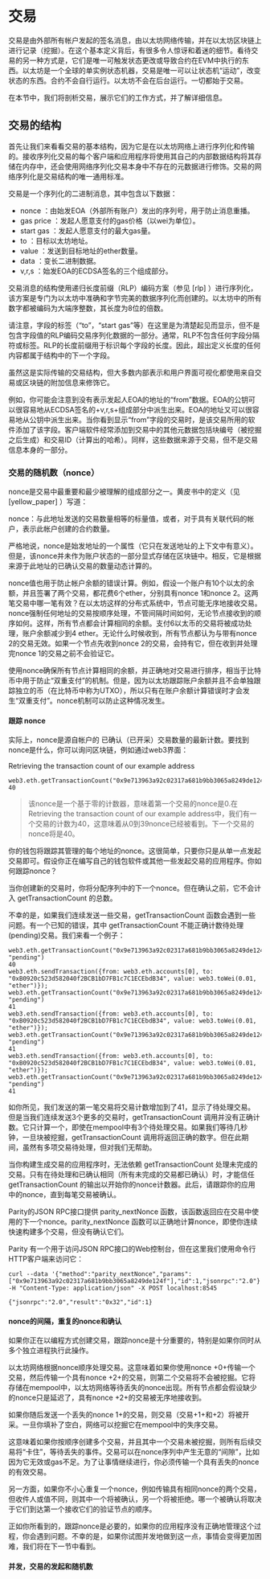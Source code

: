 # 交易
交易是由外部所有帐户发起的签名消息，由以太坊网络传输，并在以太坊区块链上进行记录（挖掘）。在这个基本定义背后，有很多令人惊讶和着迷的细节。看待交易的另一种方式是，它们是唯一可触发状态更改或导致合约在EVM中执行的东西。以太坊是一个全球的单实例状态机器，交易是唯一可以让状态机“运动”，改变状态的东西。合约不会自行运行。以太坊不会在后台运行。一切都始于交易。

在本节中，我们将剖析交易，展示它们的工作方式，并了解详细信息。

## 交易的结构
首先让我们来看看交易的基本结构，因为它是在以太坊网络上进行序列化和传输的。接收序列化交易的每个客户端和应用程序将使用其自己的内部数据结构将其存储在内存中，还会使用网络序列化交易本身中不存在的元数据进行修饰。交易的网络序列化是交易结构的唯一通用标准。

交易是一个序列化的二进制消息，其中包含以下数据：

- nonce ：由始发EOA（外部所有账户）发出的序列号，用于防止消息重播。
- gas price ：发起人愿意支付的gas价格（以wei为单位）。
- start gas ：发起人愿意支付的最大gas量。
- to ：目标以太坊地址。
- value ：发送到目标地址的ether数量。
- data ：变长二进制数据。
- v,r,s ：始发EOA的ECDSA签名的三个组成部分。

交易消息的结构使用递归长度前缀（RLP）编码方案（参见 [rlp] ）进行序列化，该方案是专门为以太坊中准确和字节完美的数据序列化而创建的。以太坊中的所有数字都被编码为大端序整数，其长度为8位的倍数。

请注意，字段的标签（“to”，“start gas”等）在这里是为清楚起见而显示，但不是包含字段值的RLP编码交易序列化数据的一部分。通常，RLP不包含任何字段分隔符或标签。RLP的长度前缀用于标识每个字段的长度。因此，超出定义长度的任何内容都属于结构中的下一个字段。

虽然这是实际传输的交易结构，但大多数内部表示和用户界面可视化都使用来自交易或区块链的附加信息来修饰它。

例如，你可能会注意到没有表示发起人EOA的地址的“from”数据。EOA的公钥可以很容易地从ECDSA签名的+v,r,s+组成部分中派生出来。EOA的地址又可以很容易地从公钥中派生出来。当你看到显示“from”字段的交易时，是该交易所用的软件添加了该字段。客户端软件经常添加到交易中的其他元数据包括块编号（被挖掘之后生成）和交易ID（计算出的哈希）。同样，这些数据来源于交易，但不是交易信息本身的一部分。

### 交易的随机数（nonce）
nonce是交易中最重要和最少被理解的组成部分之一。黄皮书中的定义（见 [yellow_paper] ）写道：

nonce：与此地址发送的交易数量相等的标量值，或者，对于具有关联代码的帐户，表示此帐户创建的合约数量。

严格地说，nonce是始发地址的一个属性（它只在发送地址的上下文中有意义）。但是，该nonce并未作为账户状态的一部分显式存储在区块链中。相反，它是根据来源于此地址的已确认交易的数量动态计算的。

nonce值也用于防止帐户余额的错误计算。例如，假设一个账户有10个以太的余额，并且签署了两个交易，都花费6个ether，分别具有nonce 1和nonce 2。这两笔交易中哪一笔有效？在以太坊这样的分布式系统中，节点可能无序地接收交易。nonce强制任何地址的交易按顺序处理，不管间隔时间如何，无论节点接收到的顺序如何。这样，所有节点都会计算相同的余额。支付6以太币的交易将被成功处理，账户余额减少到4 ether。无论什么时候收到，所有节点都认为与带有nonce 2的交易无效。如果一个节点先收到nonce 2的交易，会持有它，但在收到并处理完nonce 1的交易之前不会验证它。

使用nonce确保所有节点计算相同的余额，并正确地对交易进行排序，相当于比特币中用于防止“双重支付”的机制。但是，因为以太坊跟踪账户余额并且不会单独跟踪独立的币（在比特币中称为UTXO），所以只有在账户余额计算错误时才会发生“双重支付”。nonce机制可以防止这种情况发生。

#### 跟踪 nonce
实际上，nonce是源自帐户的 已确认（已开采）交易数量的最新计数。要找到nonce是什么，你可以询问区块链，例如通过web3界面：

Retrieving the transaction count of our example address
```shell
web3.eth.getTransactionCount("0x9e713963a92c02317a681b9bb3065a8249de124f")
40
```
> 该nonce是一个基于零的计数器，意味着第一个交易的nonce是0.在 Retrieving the transaction count of our example address中，我们有一个交易的计数为40，这意味着从0到39nonce已经被看到。下一个交易的nonce将是40。

你的钱包将跟踪其管理的每个地址的nonce。这很简单，只要你只是从单一点发起交易即可。假设你正在编写自己的钱包软件或其他一些发起交易的应用程序。你如何跟踪nonce？

当你创建新的交易时，你将分配序列中的下一个nonce。但在确认之前，它不会计入 getTransactionCount 的总数。

不幸的是，如果我们连续发送一些交易，getTransactionCount 函数会遇到一些问题。有一个已知的错误，其中 getTransactionCount 不能正确计数待处理(pending)交易。我们来看一个例子：

```shell
web3.eth.getTransactionCount("0x9e713963a92c02317a681b9bb3065a8249de124f", "pending")
40
web3.eth.sendTransaction({from: web3.eth.accounts[0], to: "0xB0920c523d582040f2BCB1bD7FB1c7C1ECEbdB34", value: web3.toWei(0.01, "ether")});
web3.eth.getTransactionCount("0x9e713963a92c02317a681b9bb3065a8249de124f", "pending")
41
web3.eth.sendTransaction({from: web3.eth.accounts[0], to: "0xB0920c523d582040f2BCB1bD7FB1c7C1ECEbdB34", value: web3.toWei(0.01, "ether")});
web3.eth.getTransactionCount("0x9e713963a92c02317a681b9bb3065a8249de124f", "pending")
41
web3.eth.sendTransaction({from: web3.eth.accounts[0], to: "0xB0920c523d582040f2BCB1bD7FB1c7C1ECEbdB34", value: web3.toWei(0.01, "ether")});
web3.eth.getTransactionCount("0x9e713963a92c02317a681b9bb3065a8249de124f", "pending")
41
```
如你所见，我们发送的第一笔交易将交易计数增加到了41，显示了待处理交易。但是当我们连续发送3个更多的交易时，getTransactionCount 调用并没有正确计数。它只计算一个，即使在mempool中有3个待处理交易。如果我们等待几秒钟，一旦块被挖掘，getTransactionCount 调用将返回正确的数字。但在此期间，虽然有多项交易待处理，但对我们无帮助。

当你构建生成交易的应用程序时，无法依赖 getTransactionCount 处理未完成的交易。只有在待处理和已确认相同（所有未完成的交易都已确认）时，才能信任 getTransactionCount 的输出以开始你的nonce计数器。此后，请跟踪你的应用中的nonce，直到每笔交易被确认。

Parity的JSON RPC接口提供 parity_nextNonce 函数，该函数返回应在交易中使用的下一个nonce。parity_nextNonce 函数可以正确地计算nonce，即使你连续快速构建多个交易，但没有确认它们。

Parity 有一个用于访问JSON RPC接口的Web控制台，但在这里我们使用命令行HTTP客户端来访问它：
```shell
curl --data '{"method":"parity_nextNonce","params":["0x9e713963a92c02317a681b9bb3065a8249de124f"],"id":1,"jsonrpc":"2.0"}' -H "Content-Type: application/json" -X POST localhost:8545

{"jsonrpc":"2.0","result":"0x32","id":1}
```

#### nonce的间隔，重复的nonce和确认
如果你正在以编程方式创建交易，跟踪nonce是十分重要的，特别是如果你同时从多个独立进程执行此操作。

以太坊网络根据nonce顺序处理交易。这意味着如果你使用nonce +0+传输一个交易，然后传输一个具有nonce +2+的交易，则第二个交易将不会被挖掘。它将存储在mempool中，以太坊网络等待丢失的nonce出现。所有节点都会假设缺少的nonce只是延迟了，具有nonce +2+的交易被无序地接收到。

如果你随后发送一个丢失的nonce 1+的交易，则交易（交易+1+和+2）将被开采。一旦你填补了空白，网络可以挖掘它在mempool中的失序交易。

这意味着如果你按顺序创建多个交易，并且其中一个交易未被挖掘，则所有后续交易将“卡住”，等待丢失的事件。交易可以在nonce序列中产生无意的“间隙”，比如因为它无效或gas不足。为了让事情继续进行，你必须传输一个具有丢失的nonce的有效交易。

另一方面，如果你不小心重复一个nonce，例如传输具有相同nonce的两个交易，但收件人或值不同，则其中一个将被确认，另一个将被拒绝。哪一个被确认将取决于它们到达第一个接收它们的验证节点的顺序。

正如你所看到的，跟踪nonce是必要的，如果你的应用程序没有正确地管理这个过程，你会遇到问题。不幸的是，如果你试图并发地做到这一点，事情会变得更加困难，我们将在下一节中看到。


#### 并发，交易的发起和随机数

